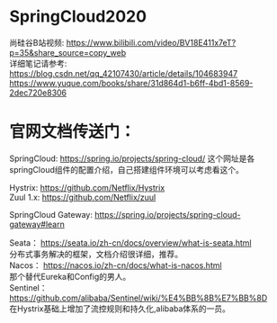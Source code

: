 # SpringCloud2020 
尚硅谷B站视频: https://www.bilibili.com/video/BV18E411x7eT?p=35&share_source=copy_web  
详细笔记请参考:  
https://blog.csdn.net/qq_42107430/article/details/104683947  
https://www.yuque.com/books/share/31d864d1-b6ff-4bd1-8569-2dec720e8306  

# 官网文档传送门：
SpringCloud: https://spring.io/projects/spring-cloud/
这个网址是各springCloud组件的配置介绍，自己搭建组件环境可以考虑看这个。  

Hystrix: https://github.com/Netflix/Hystrix  
Zuul 1.x: https://github.com/Netflix/zuul  

SpringCloud Gateway: https://spring.io/projects/spring-cloud-gateway#learn  

Seata： https://seata.io/zh-cn/docs/overview/what-is-seata.html   
分布式事务解决的框架，文档介绍很详细，推荐。  
Nacos： https://nacos.io/zh-cn/docs/what-is-nacos.html  
那个替代Eureka和Config的男人。  
Sentinel：https://github.com/alibaba/Sentinel/wiki/%E4%BB%8B%E7%BB%8D  
在Hystrix基础上增加了流控规则和持久化,alibaba体系的一员。  
